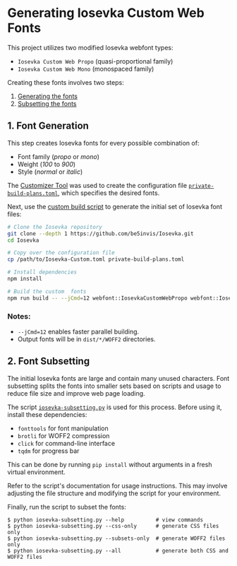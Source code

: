 # Generating Iosevka Custom Web Fonts

This project utilizes two modified Iosevka webfont types:

- `Iosevka Custom Web Propo` (quasi-proportional family)
- `Iosevka Custom Web Mono` (monospaced family)

Creating these fonts involves two steps:

1. [Generating the fonts](#1-font-generation)
2. [Subsetting the fonts](#2-font-subsetting)

## 1. Font Generation

This step creates Iosevka fonts for every possible combination of:

- Font family (_propo_ or _mono_)
- Weight (_100_ to _900_)
- Style (_normal_ or _italic_)

The [Customizer Tool](https://typeof.net/Iosevka/customizer)
was used to create the configuration file
[`private-build-plans.toml`](private-build-plans.toml),
which specifies the desired fonts.

Next, use the [custom build script](https://github.com/be5invis/Iosevka/blob/main/doc/custom-build.md)
to generate the initial set of Iosevka font files:

```bash
# Clone the Iosevka repository
git clone --depth 1 https://github.com/be5invis/Iosevka.git
cd Iosevka

# Copy over the configuration file
cp /path/to/Iosevka-Custom.toml private-build-plans.toml

# Install dependencies
npm install

# Build the custom  fonts
npm run build -- --jCmd=12 webfont::IosevkaCustomWebPropo webfont::IosevkaCustomWebMono
```

### Notes:

- `--jCmd=12` enables faster parallel building.
- Output fonts will be in `dist/*/WOFF2` directories.

## 2. Font Subsetting

The initial Iosevka fonts are large and contain many unused characters.
Font subsetting splits the fonts into smaller sets based on scripts and usage
to reduce file size and improve web page loading.

The script [`iosevka-subsetting.py`](iosevka-subsetting.py) is used for this process.
Before using it, install these dependencies:

- `fonttools` for font manipulation
- `brotli` for WOFF2 compression
- `click` for command-line interface
- `tqdm` for progress bar

This can be done by running `pip install` without arguments
in a fresh virtual environment.

Refer to the script's documentation for usage instructions.
This may involve adjusting the file structure
and modifying the script for your environment.

Finally, run the script to subset the fonts:

```shell
$ python iosevka-subsetting.py --help          # view commands
$ python iosevka-subsetting.py --css-only      # generate CSS files only
$ python iosevka-subsetting.py --subsets-only  # generate WOFF2 files only
$ python iosevka-subsetting.py --all           # generate both CSS and WOFF2 files
```
